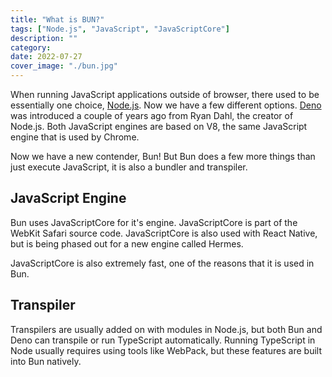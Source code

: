 ```yaml
---
title: "What is BUN?"
tags: ["Node.js", "JavaScript", "JavaScriptCore"]
description: ""
category: 
date: 2022-07-27
cover_image: "./bun.jpg"
---
```


When running JavaScript applications outside of browser, there used to be essentially one choice, [Node.js](https://nodejs.org/en/). Now we have a few different options. [Deno](https://deno.land) was introduced a couple of years ago from Ryan Dahl, the creator of Node.js. Both JavaScript engines are based on V8, the same JavaScript engine that is used by Chrome.

Now we have a new contender, Bun! But Bun does a few more things than just execute JavaScript, it is also a bundler and transpiler.  

## JavaScript Engine

Bun uses JavaScriptCore for it's engine. JavaScriptCore is part of the WebKit Safari source code. JavaScriptCore is also used with React Native, but is being phased out for a new engine called Hermes.

JavaScriptCore is also extremely fast, one of the reasons that it is used in Bun.

## Transpiler

Transpilers are usually added on with modules in Node.js, but both Bun and Deno can transpile or run TypeScript automatically. Running TypeScript in Node usually requires using tools like WebPack, but these features are built into Bun natively. 